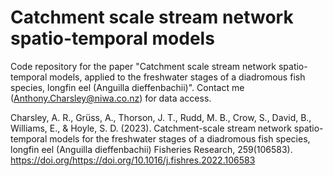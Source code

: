 # Catchment scale stream network spatio-temporal models
Code repository for the paper "Catchment scale stream network spatio-temporal models, applied to the freshwater stages of a diadromous fish species, longfin eel (Anguilla dieffenbachii)". Contact me (Anthony.Charsley@niwa.co.nz) for data access.

Charsley, A. R., Grüss, A., Thorson, J. T., Rudd, M. B., Crow, S., David, B., Williams, E., & Hoyle, S. D. (2023). Catchment-scale stream network spatio-temporal models for the freshwater stages of a diadromous fish species, longfin eel (Anguilla dieffenbachii) Fisheries Research, 259(106583). https://doi.org/https://doi.org/10.1016/j.fishres.2022.106583 
